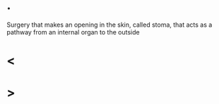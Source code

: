 # .

Surgery that makes an opening in the skin, called stoma, that acts as a pathway from an internal organ to the outside

# <

# >
